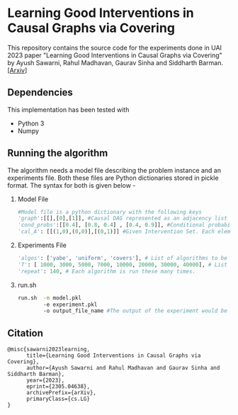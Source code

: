 # Learning Good Interventions in Causal Graphs via Covering
This repository contains the source code for the experiments done in UAI 2023 paper "Learning Good Interventions in Causal Graphs via Covering" by Ayush Sawarni, Rahul Madhavan, Gaurav Sinha and Siddharth Barman.
 [[Arxiv](https://arxiv.org/abs/2305.04638)]
## Dependencies
This implementation has been tested with
- Python 3
- Numpy


## Running the algorithm
The algorithm needs a model file describing the problem instance and an experiments file. Both these files are Python dictionaries stored in pickle format. The syntax for both is given below -

1. Model File
    ```python
    #Model file is a python dictionary with the following keys
    'graph':[[],[0],[1]], #Causal DAG represented as an adjacency list with the last node as the reward node
    'cond_probs':[[0.4], [0.8, 0.4] , [0.4, 0.9]], #Conditional probability of each node taking value 1 given an assignement to its parents. The elements in the list are indexed according the the value assignment to the parent. For example, P(Node2 =1 | Parents(Node2)= '101') would be available at cond_probs[1][5]
    'cal_A': [[(1,0),(0,0)],[(0,1)]] #Given Intervention Set. Each element of the tuple (a,b) represents the intervened node (a) and the assigned value to the node (b) respectively.
    ```
2. Experiments File

    ```python
    'algos': ['yabe', 'uniform', 'covers'], # List of algorithms to be run.
    'T': [ 1000, 3000, 5000, 7000, 10000, 20000, 30000, 40000], # List of time horizons. The algorithms are run for each value of T separately. 
    'repeat': 140, # Each algorithm is run these many times. 

    ```

3. run.sh
    ```bash 
    run.sh  -m model.pkl 
            -e experiment.pkl 
            -o output_file_name #The output of the experiment would be stored in this file
    ```
## Citation
```
@misc{sawarni2023learning,
      title={Learning Good Interventions in Causal Graphs via Covering}, 
      author={Ayush Sawarni and Rahul Madhavan and Gaurav Sinha and Siddharth Barman},
      year={2023},
      eprint={2305.04638},
      archivePrefix={arXiv},
      primaryClass={cs.LG}
}
```

<!-- @InProceedings{sawarni2023learning,
	title = {Learning good interventions in causal graphs via covering},
	author = {Sawarni, Ayush and Madhavan, Rahul and Sinha, Gaurav and Barman, Siddharth},
    booktitle = {UAI},
    year= {2023}
} -->
